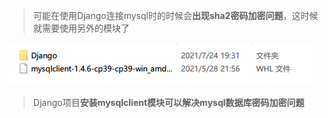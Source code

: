 > 可能在使用Django连接mysql时的时候会**出现sha2密码加密问题**，这时候就需要使用另外的模块了

![image-20210825170353056](Django连mysql问题.assets/image-20210825170353056.png)

> Django项目**安装mysqlclient模块可以解决mysql数据库密码加密问题**

